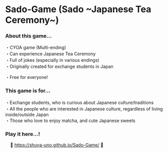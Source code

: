 
# Sado-Game (Sado \~Japanese Tea Ceremony\~)

### About this game...

・CYOA game (Multi-ending)  
・Can experience Japanese Tea Ceremony  
・Full of jokes (especially in various endings)  
・Originally created for exchange students in Japan
 <!-- (to know about Japanese Tea Ceremony through fun game)   -->
・Free for everyone!

### This game is for...

・Exchange students, who is curious about Japanese culture/traditions  
・All the people who are interested in Japanese culture, regardless of living inside/outside Japan  
・Those who love to enjoy matcha, and cute Japanese sweets


### Play it here...!

&nbsp;&nbsp;&nbsp;&nbsp;🍡 <https://shuya-uno.github.io/Sado-Game/> 🍵

